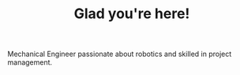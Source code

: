<header>


# Glad you're here!

</header>




Mechanical Engineer passionate about robotics and skilled in project management.


